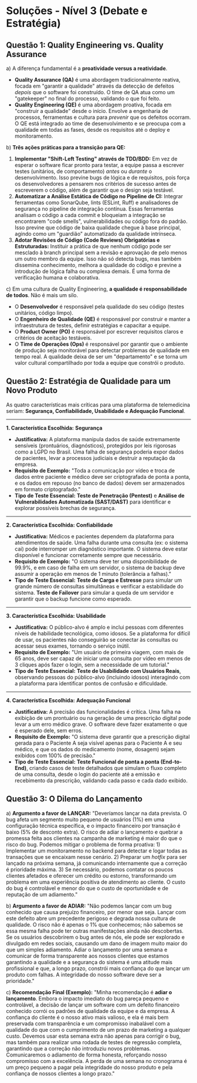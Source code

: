 # Soluções - Nível 3 (Debate e Estratégia)

## Questão 1: Quality Engineering vs. Quality Assurance

a) A diferença fundamental é a **proatividade versus a reatividade**.
*   **Quality Assurance (QA)** é uma abordagem tradicionalmente reativa, focada em "garantir a qualidade" através da detecção de defeitos *depois* que o software foi construído. O time de QA atua como um "gatekeeper" no final do processo, validando o que foi feito.
*   **Quality Engineering (QE)** é uma abordagem proativa, focada em "construir a qualidade" desde o início. Envolve a engenharia de processos, ferramentas e cultura para *prevenir* que os defeitos ocorram. O QE está integrado ao time de desenvolvimento e se preocupa com a qualidade em todas as fases, desde os requisitos até o deploy e monitoramento.

b) **Três ações práticas para a transição para QE:**
1.  **Implementar "Shift-Left Testing" através de TDD/BDD:** Em vez de esperar o software ficar pronto para testar, a equipe passa a escrever testes (unitários, de comportamento) *antes* ou *durante* o desenvolvimento. Isso previne bugs de lógica e de requisitos, pois força os desenvolvedores a pensarem nos critérios de sucesso antes de escreverem o código, além de garantir que o design seja testável.
2.  **Automatizar a Análise Estática de Código no Pipeline de CI:** Integrar ferramentas como SonarQube, lints (ESLint, Ruff) e analisadores de segurança no pipeline de integração contínua. Essas ferramentas analisam o código a cada commit e bloqueiam a integração se encontrarem "code smells", vulnerabilidades ou código fora do padrão. Isso previne que código de baixa qualidade chegue à base principal, agindo como um "guardião" automatizado da qualidade intrínseca.
3.  **Adotar Revisões de Código (Code Reviews) Obrigatórias e Estruturadas:** Instituir a prática de que nenhum código pode ser mesclado à branch principal sem a revisão e aprovação de pelo menos um outro membro da equipe. Isso não só detecta bugs, mas também dissemina conhecimento, melhora a qualidade do código e previne a introdução de lógica falha ou complexa demais. É uma forma de verificação humana e colaborativa.

c) Em uma cultura de Quality Engineering, **a qualidade é responsabilidade de todos**. Não é mais um silo.
*   O **Desenvolvedor** é responsável pela qualidade do seu código (testes unitários, código limpo).
*   O **Engenheiro de Qualidade (QE)** é responsável por construir e manter a infraestrutura de testes, definir estratégias e capacitar a equipe.
*   O **Product Owner (PO)** é responsável por escrever requisitos claros e critérios de aceitação testáveis.
*   O **Time de Operações (Ops)** é responsável por garantir que o ambiente de produção seja monitorável para detectar problemas de qualidade em tempo real.
A qualidade deixa de ser um "departamento" e se torna um valor cultural compartilhado por toda a equipe que constrói o produto.

## Questão 2: Estratégia de Qualidade para um Novo Produto

As quatro características mais críticas para uma plataforma de telemedicina seriam: **Segurança, Confiabilidade, Usabilidade e Adequação Funcional**.

---

**1. Característica Escolhida:** **Segurança**

*   **Justificativa:** A plataforma manipula dados de saúde extremamente sensíveis (prontuários, diagnósticos), protegidos por leis rigorosas como a LGPD no Brasil. Uma falha de segurança poderia expor dados de pacientes, levar a processos judiciais e destruir a reputação da empresa.
*   **Requisito de Exemplo:** "Toda a comunicação por vídeo e troca de dados entre paciente e médico deve ser criptografada de ponta a ponta, e os dados em repouso (no banco de dados) devem ser armazenados em formato criptografado."
*   **Tipo de Teste Essencial:** **Teste de Penetração (Pentest)** e **Análise de Vulnerabilidades Automatizada (SAST/DAST)** para identificar e explorar possíveis brechas de segurança.

---

**2. Característica Escolhida:** **Confiabilidade**

*   **Justificativa:** Médicos e pacientes dependem da plataforma para atendimentos de saúde. Uma falha durante uma consulta (ex: o sistema cai) pode interromper um diagnóstico importante. O sistema deve estar disponível e funcionar corretamente sempre que necessário.
*   **Requisito de Exemplo:** "O sistema deve ter uma disponibilidade de 99.9%, e em caso de falha em um servidor, o sistema de backup deve assumir a operação em menos de 1 minuto (tolerância a falhas)."
*   **Tipo de Teste Essencial:** **Teste de Carga e Estresse** para simular um grande número de consultas simultâneas e verificar a estabilidade do sistema. **Teste de Failover** para simular a queda de um servidor e garantir que o backup funcione como esperado.

---

**3. Característica Escolhida:** **Usabilidade**

*   **Justificativa:** O público-alvo é amplo e inclui pessoas com diferentes níveis de habilidade tecnológica, como idosos. Se a plataforma for difícil de usar, os pacientes não conseguirão se conectar às consultas ou acessar seus exames, tornando o serviço inútil.
*   **Requisito de Exemplo:** "Um usuário de primeira viagem, com mais de 65 anos, deve ser capaz de iniciar uma consulta por vídeo em menos de 3 cliques após fazer o login, sem a necessidade de um tutorial."
*   **Tipo de Teste Essencial:** **Teste de Usabilidade com Usuários Reais**, observando pessoas do público-alvo (incluindo idosos) interagindo com a plataforma para identificar pontos de confusão e dificuldade.

---

**4. Característica Escolhida:** **Adequação Funcional**

*   **Justificativa:** A precisão das funcionalidades é crítica. Uma falha na exibição de um prontuário ou na geração de uma prescrição digital pode levar a um erro médico grave. O software deve fazer exatamente o que é esperado dele, sem erros.
*   **Requisito de Exemplo:** "O sistema deve garantir que a prescrição digital gerada para o Paciente A seja visível apenas para o Paciente A e seu médico, e que os dados do medicamento (nome, dosagem) sejam exibidos com 100% de precisão."
*   **Tipo de Teste Essencial:** **Teste Funcional de ponta a ponta (End-to-End)**, criando casos de teste detalhados que simulam o fluxo completo de uma consulta, desde o login do paciente até a emissão e recebimento da prescrição, validando cada passo e cada dado exibido.

## Questão 3: O Dilema do Lançamento

a) **Argumento a favor de LANÇAR:**
"Deveríamos lançar na data prevista. O bug afeta um segmento muito pequeno de usuários (1%) em uma configuração técnica específica, e o impacto financeiro por transação é baixo (5% de desconto extra). O risco de adiar o lançamento e quebrar a promessa feita aos clientes na campanha de marketing é maior do que o risco do bug. Podemos mitigar o problema de forma proativa: 1) Implementar um monitoramento no backend para detectar e logar todas as transações que se encaixam nesse cenário. 2) Preparar um *hotfix* para ser lançado na próxima semana, já comunicando internamente que a correção é prioridade máxima. 3) Se necessário, podemos contatar os poucos clientes afetados e oferecer um crédito ou estorno, transformando um problema em uma experiência positiva de atendimento ao cliente. O custo do bug é controlável e menor do que o custo de oportunidade e de reputação de um adiamento."

b) **Argumento a favor de ADIAR:**
"Não podemos lançar com um bug conhecido que causa prejuízo financeiro, por menor que seja. Lançar com este defeito abre um precedente perigoso e degrada nossa cultura de qualidade. O risco não é apenas o 1% que conhecemos; não sabemos se essa mesma falha pode ter outras manifestações ainda não descobertas. Se os usuários descobrirem o bug antes de nós, ele pode ser explorado e divulgado em redes sociais, causando um dano de imagem muito maior do que um simples adiamento. Adiar o lançamento por uma semana e comunicar de forma transparente aos nossos clientes que estamos garantindo a qualidade e a segurança do sistema é uma atitude mais profissional e que, a longo prazo, constrói mais confiança do que lançar um produto com falhas. A integridade do nosso software deve ser a prioridade."

c) **Recomendação Final (Exemplo):**
"Minha recomendação é **adiar o lançamento**. Embora o impacto imediato do bug pareça pequeno e controlável, a decisão de lançar um software com um defeito financeiro conhecido corrói os padrões de qualidade da equipe e da empresa. A confiança do cliente é o nosso ativo mais valioso, e ela é mais bem preservada com transparência e um compromisso inabalável com a qualidade do que com o cumprimento de um prazo de marketing a qualquer custo. Devemos usar esta semana extra não apenas para corrigir o bug, mas também para realizar uma rodada de testes de regressão completa, garantindo que a correção não introduziu novos problemas. Comunicaremos o adiamento de forma honesta, reforçando nosso compromisso com a excelência. A perda de uma semana no cronograma é um preço pequeno a pagar pela integridade do nosso produto e pela confiança de nossos clientes a longo prazo."
